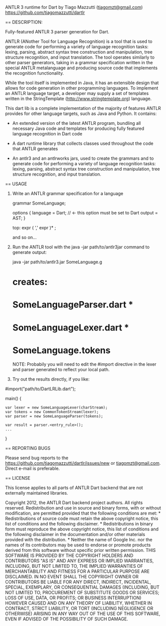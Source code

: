 ANTLR 3 runtime for Dart
	by Tiago Mazzutti (tiagomzt@gmail.com)
	https://github.com/tiagomazzutti/dartlr	

== DESCRIPTION:

Fully-featured ANTLR 3 parser generation for Dart.

ANTLR (ANother Tool for Language Recognition) is a tool that is used to generate
code for performing a variety of language recognition tasks: lexing, parsing,
abstract syntax tree construction and manipulation, tree structure recognition,
and input translation. The tool operates similarly to other parser generators,
taking in a grammar specification written in the special ANTLR metalanguage and
producing source code that implements the recognition functionality.

While the tool itself is implemented in Java, it has an extensible design that
allows for code generation in other programming languages. To implement an
ANTLR language target, a developer may supply a set of templates written in the
StringTemplate (http://www.stringtemplate.org) language.

This dart lib is a complete implementation of the majority of features
ANTLR provides for other language targets, such as Java and Python. It contains:

* An extended version of the latest ANTLR program, bundling all necessary
  Java code and templates for producing fully featured language recognition
  in Dart code

* A dart runtime library that collects classes used throughout the code that
  ANTLR generates
  
* An antlr3 and an antlrworks jars, used to create the grammars and to generate
code for performing a variety of language recognition tasks: lexing, parsing,
abstract syntax tree construction and manipulation, tree structure recognition,
and input translation.


== USAGE

1. Write an ANTLR grammar specification for a language

   grammar SomeLanguage;
   
   options {
     language = Dart;    // <- this option must be set to Dart
     output   = AST;
   }
   
   top: expr ( ',' expr )*
      ;
    
   and so on...

2. Run the ANTLR tool with the java -jar path/to/antlr3jar command to 
   generate output:
   
   java -jar path/to/antlr3.jar SomeLanguage.g
   # creates:
   #   SomeLanguageParser.dart * 
   #   SomeLanguageLexer.dart *
   #   SomeLanguage.tokens

   NOTE: Probabily you will need to edit the #import directive in the 
	     lexer and parser generated to reflect your local path.

3. Try out the results directly, if you like:

  #import("path/to/DartLRLib.dart");

  main() {

  	var lexer = new SomeLanguageLexer(charStream);
    var tokens = new CommonTokenStream(lexer);
    var parser = new SomeLanguageParser(tokens);

	var result = parser.<entry_rule>();
    ...
  }

== REPORTING BUGS

Please send bug reports to the 
https://github.com/tiagomazzutti/dartlr/issues/new or
<tiagomzt@gmail.com>.  Direct e-mail is preferable.

== LICENSE

This license applies to all parts of ANTLR Dart backend that are not 
externally maintained libraries. 

Copyright 2012, the ANTLR Dart backend project authors. All rights 
reserved. Redistribution and use in source and binary forms, with or 
without modification, are permitted provided that the following 
conditions are met:
    * Redistributions of source code must retain the above copyright
      notice, this list of conditions and the following disclaimer.
    * Redistributions in binary form must reproduce the above
      copyright notice, this list of conditions and the following
      disclaimer in the documentation and/or other materials provided
      with the distribution.
    * Neither the name of Google Inc. nor the names of its
      contributors may be used to endorse or promote products derived
      from this software without specific prior written permission.
THIS SOFTWARE IS PROVIDED BY THE COPYRIGHT HOLDERS AND CONTRIBUTORS
"AS IS" AND ANY EXPRESS OR IMPLIED WARRANTIES, INCLUDING, BUT NOT
LIMITED TO, THE IMPLIED WARRANTIES OF MERCHANTABILITY AND FITNESS FOR
A PARTICULAR PURPOSE ARE DISCLAIMED. IN NO EVENT SHALL THE COPYRIGHT
OWNER OR CONTRIBUTORS BE LIABLE FOR ANY DIRECT, INDIRECT, INCIDENTAL,
SPECIAL, EXEMPLARY, OR CONSEQUENTIAL DAMAGES (INCLUDING, BUT NOT
LIMITED TO, PROCUREMENT OF SUBSTITUTE GOODS OR SERVICES; LOSS OF USE,
DATA, OR PROFITS; OR BUSINESS INTERRUPTION) HOWEVER CAUSED AND ON ANY
THEORY OF LIABILITY, WHETHER IN CONTRACT, STRICT LIABILITY, OR TORT
(INCLUDING NEGLIGENCE OR OTHERWISE) ARISING IN ANY WAY OUT OF THE USE
OF THIS SOFTWARE, EVEN IF ADVISED OF THE POSSIBILITY OF SUCH DAMAGE.
